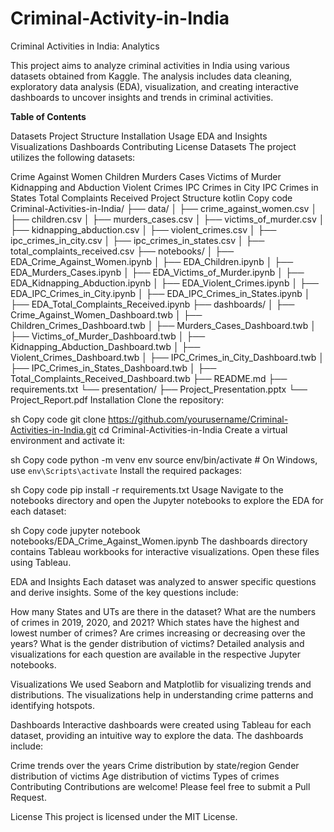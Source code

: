 # Criminal-Activity-in-India

Criminal Activities in India: Analytics

This project aims to analyze criminal activities in India using various datasets obtained from Kaggle. The analysis includes data cleaning, exploratory data analysis (EDA), visualization, and creating interactive dashboards to uncover insights and trends in criminal activities.


**Table of Contents**

Datasets
Project Structure
Installation
Usage
EDA and Insights
Visualizations
Dashboards
Contributing
License
Datasets
The project utilizes the following datasets:

Crime Against Women
Children
Murders Cases
Victims of Murder
Kidnapping and Abduction
Violent Crimes
IPC Crimes in City
IPC Crimes in States
Total Complaints Received
Project Structure
kotlin
Copy code
Criminal-Activities-in-India/
├── data/
│   ├── crime_against_women.csv
│   ├── children.csv
│   ├── murders_cases.csv
│   ├── victims_of_murder.csv
│   ├── kidnapping_abduction.csv
│   ├── violent_crimes.csv
│   ├── ipc_crimes_in_city.csv
│   ├── ipc_crimes_in_states.csv
│   ├── total_complaints_received.csv
├── notebooks/
│   ├── EDA_Crime_Against_Women.ipynb
│   ├── EDA_Children.ipynb
│   ├── EDA_Murders_Cases.ipynb
│   ├── EDA_Victims_of_Murder.ipynb
│   ├── EDA_Kidnapping_Abduction.ipynb
│   ├── EDA_Violent_Crimes.ipynb
│   ├── EDA_IPC_Crimes_in_City.ipynb
│   ├── EDA_IPC_Crimes_in_States.ipynb
│   ├── EDA_Total_Complaints_Received.ipynb
├── dashboards/
│   ├── Crime_Against_Women_Dashboard.twb
│   ├── Children_Crimes_Dashboard.twb
│   ├── Murders_Cases_Dashboard.twb
│   ├── Victims_of_Murder_Dashboard.twb
│   ├── Kidnapping_Abduction_Dashboard.twb
│   ├── Violent_Crimes_Dashboard.twb
│   ├── IPC_Crimes_in_City_Dashboard.twb
│   ├── IPC_Crimes_in_States_Dashboard.twb
│   ├── Total_Complaints_Received_Dashboard.twb
├── README.md
├── requirements.txt
└── presentation/
    ├── Project_Presentation.pptx
    └── Project_Report.pdf
Installation
Clone the repository:

sh
Copy code
git clone https://github.com/yourusername/Criminal-Activities-in-India.git
cd Criminal-Activities-in-India
Create a virtual environment and activate it:

sh
Copy code
python -m venv env
source env/bin/activate  # On Windows, use `env\Scripts\activate`
Install the required packages:

sh
Copy code
pip install -r requirements.txt
Usage
Navigate to the notebooks directory and open the Jupyter notebooks to explore the EDA for each dataset:

sh
Copy code
jupyter notebook notebooks/EDA_Crime_Against_Women.ipynb
The dashboards directory contains Tableau workbooks for interactive visualizations. Open these files using Tableau.

EDA and Insights
Each dataset was analyzed to answer specific questions and derive insights. Some of the key questions include:

How many States and UTs are there in the dataset?
What are the numbers of crimes in 2019, 2020, and 2021?
Which states have the highest and lowest number of crimes?
Are crimes increasing or decreasing over the years?
What is the gender distribution of victims?
Detailed analysis and visualizations for each question are available in the respective Jupyter notebooks.

Visualizations
We used Seaborn and Matplotlib for visualizing trends and distributions. The visualizations help in understanding crime patterns and identifying hotspots.

Dashboards
Interactive dashboards were created using Tableau for each dataset, providing an intuitive way to explore the data. The dashboards include:

Crime trends over the years
Crime distribution by state/region
Gender distribution of victims
Age distribution of victims
Types of crimes
Contributing
Contributions are welcome! Please feel free to submit a Pull Request.

License
This project is licensed under the MIT License.
